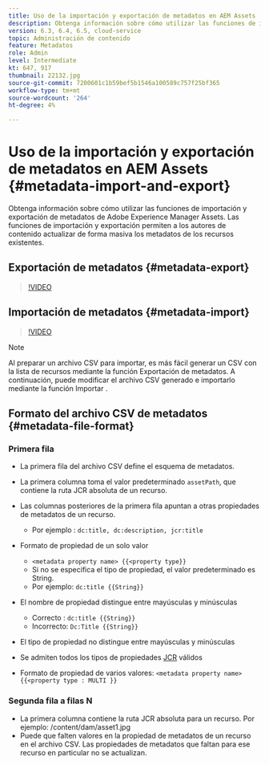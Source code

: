 ```yaml
---
title: Uso de la importación y exportación de metadatos en AEM Assets
description: Obtenga información sobre cómo utilizar las funciones de importación y exportación de metadatos de Adobe Experience Manager Assets. Las funciones de importación y exportación permiten a los autores de contenido actualizar de forma masiva los metadatos de los recursos existentes.
version: 6.3, 6.4, 6.5, cloud-service
topic: Administración de contenido
feature: Metadatos
role: Admin
level: Intermediate
kt: 647, 917
thumbnail: 22132.jpg
source-git-commit: 7200601c1b59bef5b1546a100589c757f25bf365
workflow-type: tm+mt
source-wordcount: '264'
ht-degree: 4%

---
```



# Uso de la importación y exportación de metadatos en AEM Assets {#metadata-import-and-export}

Obtenga información sobre cómo utilizar las funciones de importación y exportación de metadatos de Adobe Experience Manager Assets. Las funciones de importación y exportación permiten a los autores de contenido actualizar de forma masiva los metadatos de los recursos existentes.

## Exportación de metadatos {#metadata-export}

>[!VIDEO](https://video.tv.adobe.com/v/22132/?quality=12&learn=on)

## Importación de metadatos {#metadata-import}

>[!VIDEO](https://video.tv.adobe.com/v/21374/?quality=12&learn=on)

>[!NOTE]
>
> Al preparar un archivo CSV para importar, es más fácil generar un CSV con la lista de recursos mediante la función Exportación de metadatos. A continuación, puede modificar el archivo CSV generado e importarlo mediante la función Importar .

## Formato del archivo CSV de metadatos {#metadata-file-format}

### Primera fila

* La primera fila del archivo CSV define el esquema de metadatos.
* La primera columna toma el valor predeterminado `assetPath`, que contiene la ruta JCR absoluta de un recurso.

* Las columnas posteriores de la primera fila apuntan a otras propiedades de metadatos de un recurso.
   * Por ejemplo : `dc:title, dc:description, jcr:title`

* Formato de propiedad de un solo valor

   * `<metadata property name> {{<property type}}`
   * Si no se especifica el tipo de propiedad, el valor predeterminado es String.
   * Por ejemplo: `dc:title {{String}}`

* El nombre de propiedad distingue entre mayúsculas y minúsculas
   * Correcto : `dc:title {{String}}`
   * Incorrecto: `Dc:Title {{String}}`

* El tipo de propiedad no distingue entre mayúsculas y minúsculas
* Se admiten todos los tipos de propiedades [JCR](https://docs.adobe.com/content/docs/en/spec/jsr170/javadocs/jcr-2.0/javax/jcr/PropertyType.html) válidos

* Formato de propiedad de varios valores: `<metadata property name> {{<property type : MULTI }}`

### Segunda fila a filas N

* La primera columna contiene la ruta JCR absoluta para un recurso. Por ejemplo: /content/dam/asset1.jpg
* Puede que falten valores en la propiedad de metadatos de un recurso en el archivo CSV. Las propiedades de metadatos que faltan para ese recurso en particular no se actualizan.

